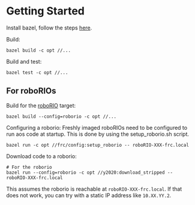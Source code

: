 # Getting Started

Install bazel, follow the steps [here](https://bazel.build/install/ubuntu).

Build:
```console
bazel build -c opt //...
```

Build and test:
```console
bazel test -c opt //...
```

## For roboRIOs

Build for the [roboRIO](https://www.ni.com/en-us/shop/model/roborio.html) target:
```console
bazel build --config=roborio -c opt //...
```

Configuring a roborio: Freshly imaged roboRIOs need to be configured to run aos code
at startup.  This is done by using the setup_roborio.sh script.
```console
bazel run -c opt //frc/config:setup_roborio -- roboRIO-XXX-frc.local
```
Download code to a roborio:
```console
# For the roborio
bazel run --config=roborio -c opt //y2020:download_stripped -- roboRIO-XXX-frc.local
```
This assumes the roborio is reachable at `roboRIO-XXX-frc.local`.  If that does not work, you can try with a static IP address like `10.XX.YY.2`.